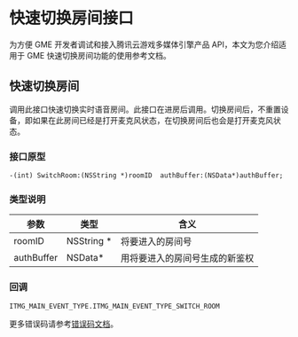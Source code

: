 # 快速切换房间接口

为方便 GME 开发者调试和接入腾讯云游戏多媒体引擎产品 API，本文为您介绍适用于 GME 快速切换房间功能的使用参考文档。

## 快速切换房间
调用此接口快速切换实时语音房间。此接口在进房后调用。切换房间后，不重置设备，即如果在此房间已经是打开麦克风状态，在切换房间后也会是打开麦克风状态。

### 接口原型
```
-(int) SwitchRoom:(NSString *)roomID  authBuffer:(NSData*)authBuffer;
```

### 类型说明

|参数   |类型   |含义   |
|----------|-------|-------|
|roomID |NSString *|将要进入的房间号|
|authBuffer        |NSData*|用将要进入的房间号生成的新鉴权|

### 回调

```
ITMG_MAIN_EVENT_TYPE.ITMG_MAIN_EVENT_TYPE_SWITCH_ROOM
```

更多错误码请参考[错误码文档](https://cloud.tencent.com/document/product/607/15173)。
